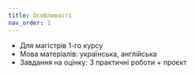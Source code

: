 ```yaml
---
title: Особливостi
nav_order: 1
---
```


- Для магiстрiв 1-го курсу
- Мова матеріалів: українська, англiйська
- Завдання на оцінку: 3 практичнi роботи + проєкт




